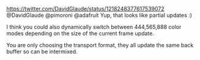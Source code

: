 https://twitter.com/DavidGlaude/status/1218248377617539072 @DavidGlaude @pimoroni @adafruit Yup, that looks like partial updates :)

I think you could also dynamically switch between 444,565,888 color modes depending on the size of the current frame update.

You are only choosing the transport format, they all update the same back buffer so can be intermixed.